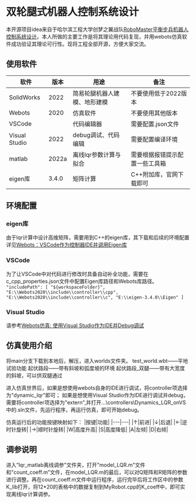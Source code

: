 <!--
 * @Description: 
 * @Version: 2.0
 * @Author: Dandelion
 * @Date: 2023-05-11 12:31:34
<<<<<<< HEAD
 * @LastEditTime: 2023-07-15 19:44:24
=======
 * @LastEditTime: 2023-07-15 18:27:45
>>>>>>> 0792d8e368bad9424ecb953d3755c115bcde5f80
 * @FilePath: \webots_sim\README.md
-->
# 双轮腿式机器人控制系统设计

本开源项目idea来自于哈尔滨工程大学创梦之翼战队[RoboMaster平衡步兵机器人控制系统设计](https://zhuanlan.zhihu.com/p/563048952)。本人所做的主要工作是将其理论用代码复现，并用webots仿真软件成功验证其理论可行性。现将工程全部开源，方便大家交流。

## 使用软件

|软件|版本|用途|备注|
|---|---|---|---|
|SolidWorks|2022|简易轮腿机器人建模、地形建模|不要使用低于2022版本|
|Webots|2020|仿真软件|不要使用其他版本|
|VSCode||代码编辑器|需要配置.json文件|
|Visual Studio|2022|debug调试、代码编辑|需要配置编译环境|
|matlab|2022a|离线lqr参数计算与拟合|需要根据报错提示配置一些工具箱|
|eigen库|3.4.0|矩阵计算|C++附加库，官网下载即可|

## 环境配置

### eigen库

由于lqr计算中设计高维矩阵，需要用到C++的eigen库，其下载和后续的环境配置详见[Webots：VSCode作为控制器IDE并调用Eigen库](https://blog.csdn.net/qq413886183/article/details/124692107?spm=1001.2014.3001.5501)

### VSCode

为了让VSCode中对代码进行修改时具备自动补全功能，需要在c_cpp_properties.json文件中配置Eigen库路径和Webots库路径。
    ```
    "includePath": [
        "${workspaceFolder}",
        "E:\\Webots2020\\include\\controller\\cpp",
        "E:\\Webots2020\\include\\controller\\c",
        "E:\\eigen-3.4.0\\Eigen"
        ]
    ```

### Visual Studio

请参考[Webots仿真: 使用Visual Studio作为IDE并Debug调试](https://zhuanlan.zhihu.com/p/621739488)

## 仿真使用介绍

将main分支下载到本地后，解压，进入worlds文件夹。
test_world.wbt——平地试验功能
起伏路段——带有斜坡和弧度坡的环境
起伏路段_双腿——带有大宽度的斜坡，可以供双腿通过

进入仿真世界后，如果是想使用webots自身的IDE进行调试，将controller项选择为"dynamic_lqr"即可；
如果是想使用Visual Studio作为IDE进行调试并debug，需要将controller项选择为"extern",并打开...\controllers\Dynamics_LQR_onVS中的.sln文件，先运行程序，再运行仿真，即可开始debug。

仿真运行后的功能按键映射如下：
|按键|功能|
|---|---|
|↑|前进|
|↓|后退|
|←|逆时针旋转|
|→|顺时针旋转|
|W|高度升高|
|S|高度降低|
|A|左倾|
|D|右倾|

## 调参说明

进入”lqr_matlab离线调参"文件夹，打开"model_LQR.m"文件和"count_coeff.m”文件，在model_LQR.m的最后，可以对Q矩阵和R矩阵的参数进行调整。再在count_coeff.m文件中运行程序，运行完毕后将工作区中的参数K_lib打开，将12*20的表格中的数据复制到MyRobot.cpp的K_coeff中，即可实现离线lqr计算调参。

